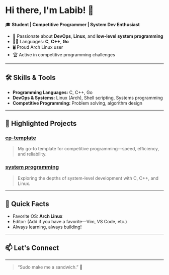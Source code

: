# Hi there, I'm Labib! 👋

🎓 **Student | Competitive Programmer | System Dev Enthusiast**

- 🌟 Passionate about **DevOps**, **Linux**, and **low-level system programming**
- 🧑‍💻 Languages: **C**, **C++**, **Go**
- 🖥️ Proud Arch Linux user
- 🏆 Active in competitive programming challenges

---

## 🛠️ Skills & Tools

- **Programming Languages:** C, C++, Go
- **DevOps & Systems:** Linux (Arch), Shell scripting, Systems programming
- **Competitive Programming:** Problem solving, algorithm design

---

## 🚀 Highlighted Projects

### [cp-template](https://github.com/labib0x0hunter/cp-template)
> My go-to template for competitive programming—speed, efficiency, and reliability.

### [system programming](https://github.com/labib0x0hunter/system-programming)
> Exploring the depths of system-level development with C, C++, and Linux.

---

## 🤖 Quick Facts

- Favorite OS: **Arch Linux**
- Editor: (Add if you have a favorite—Vim, VS Code, etc.)
- Always learning, always building!

---

## 📫 Let's Connect

<!-- Add your social links here (LinkedIn, Twitter, etc.) if you want! -->

---

> “Sudo make me a sandwich.” 🥪
